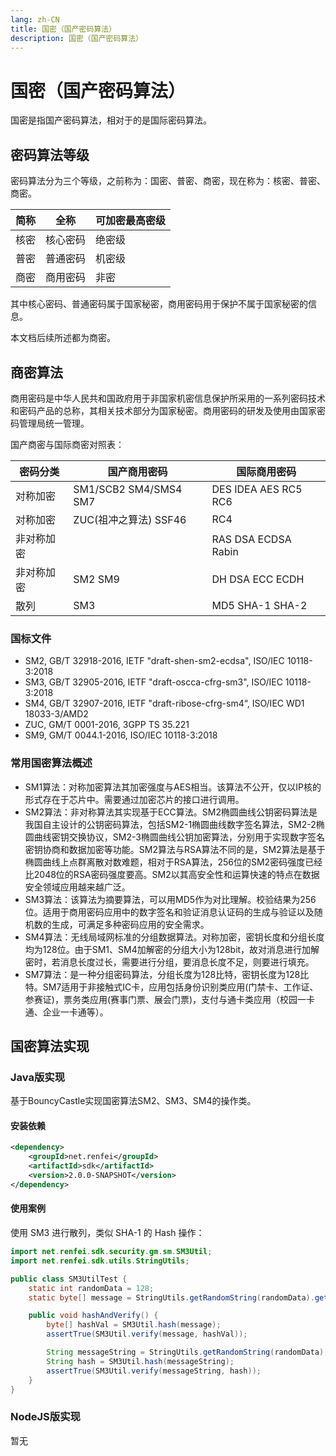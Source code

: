 ```yaml
---
lang: zh-CN
title: 国密（国产密码算法）
description: 国密（国产密码算法）
---
```


# 国密（国产密码算法）

国密是指国产密码算法，相对于的是国际密码算法。

## 密码算法等级

密码算法分为三个等级，之前称为：国密、普密、商密，现在称为：核密、普密、商密。

| 简称  | 全称   | 可加密最高密级 |
|-----|------|---------|
| 核密  | 核心密码 | 绝密级     |
| 普密  | 普通密码 | 机密级     |
| 商密  | 商用密码 | 非密      |

其中核心密码、普通密码属于国家秘密，商用密码用于保护不属于国家秘密的信息。

本文档后续所述都为商密。

## 商密算法

商用密码是中华人民共和国政府用于非国家机密信息保护所采用的一系列密码技术和密码产品的总称，其相关技术部分为国家秘密。商用密码的研发及使用由国家密码管理局统一管理。

国产商密与国际商密对照表：

| 密码分类  | 国产商用密码                | 国际商用密码               |
|-------|-----------------------|----------------------|
| 对称加密  | SM1/SCB2 SM4/SMS4 SM7 | DES IDEA AES RC5 RC6 |
| 对称加密  | ZUC(祖冲之算法) SSF46      | RC4                  |
| 非对称加密 |                       | RAS DSA ECDSA Rabin  |
| 非对称加密 | SM2 SM9               | DH DSA ECC ECDH      |
| 散列    | SM3                   | MD5 SHA-1 SHA-2      |

### 国标文件

* SM2, GB/T 32918-2016, IETF "draft-shen-sm2-ecdsa", ISO/IEC 10118-3:2018
* SM3, GB/T 32905-2016, IETF "draft-oscca-cfrg-sm3", ISO/IEC 10118-3:2018
* SM4, GB/T 32907-2016, IETF "draft-ribose-cfrg-sm4“, ISO/IEC WD1 18033-3/AMD2
* ZUC, GM/T 0001-2016, 3GPP TS 35.221
* SM9, GM/T 0044.1-2016, ISO/IEC 10118-3:2018

### 常用国密算法概述

* SM1算法：对称加密算法其加密强度与AES相当。该算法不公开，仅以IP核的形式存在于芯片中。需要通过加密芯片的接口进行调用。
* SM2算法：非对称算法其实现基于ECC算法。SM2椭圆曲线公钥密码算法是我国自主设计的公钥密码算法，包括SM2-1椭圆曲线数字签名算法，SM2-2椭圆曲线密钥交换协议，SM2-3椭圆曲线公钥加密算法，分别用于实现数字签名密钥协商和数据加密等功能。SM2算法与RSA算法不同的是，SM2算法是基于椭圆曲线上点群离散对数难题，相对于RSA算法，256位的SM2密码强度已经比2048位的RSA密码强度要高。SM2以其高安全性和运算快速的特点在数据安全领域应用越来越广泛。
* SM3算法：该算法为摘要算法，可以用MD5作为对比理解。校验结果为256位。适用于商用密码应用中的数字签名和验证消息认证码的生成与验证以及随机数的生成，可满足多种密码应用的安全需求。
* SM4算法：无线局域网标准的分组数据算法。对称加密，密钥长度和分组长度均为128位。由于SM1、SM4加解密的分组大小为128bit，故对消息进行加解密时，若消息长度过长，需要进行分组，要消息长度不足，则要进行填充。
* SM7算法：是一种分组密码算法，分组长度为128比特，密钥长度为128比特。SM7适用于非接触式IC卡，应用包括身份识别类应用(门禁卡、工作证、参赛证)，票务类应用(赛事门票、展会门票)，支付与通卡类应用（校园一卡通、企业一卡通等）。

## 国密算法实现

### Java版实现

基于BouncyCastle实现国密算法SM2、SM3、SM4的操作类。

#### 安装依赖

```xml
<dependency>
    <groupId>net.renfei</groupId>
    <artifactId>sdk</artifactId>
    <version>2.0.0-SNAPSHOT</version>
</dependency>
```

#### 使用案例

使用 SM3 进行散列，类似 SHA-1 的 Hash 操作：

```java
import net.renfei.sdk.security.gm.sm.SM3Util;
import net.renfei.sdk.utils.StringUtils;

public class SM3UtilTest {
    static int randomData = 128;
    static byte[] message = StringUtils.getRandomString(randomData).getBytes();

    public void hashAndVerify() {
        byte[] hashVal = SM3Util.hash(message);
        assertTrue(SM3Util.verify(message, hashVal));

        String messageString = StringUtils.getRandomString(randomData);
        String hash = SM3Util.hash(messageString);
        assertTrue(SM3Util.verify(messageString, hash));
    }
}
```

### NodeJS版实现

暂无
